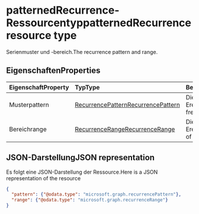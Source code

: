 # <a name="patternedrecurrence-resource-type"></a><span data-ttu-id="ae7be-101">patternedRecurrence-Ressourcentyp</span><span class="sxs-lookup"><span data-stu-id="ae7be-101">patternedRecurrence resource type</span></span>

<span data-ttu-id="ae7be-102">Serienmuster und -bereich.</span><span class="sxs-lookup"><span data-stu-id="ae7be-102">The recurrence pattern and range.</span></span>

## <a name="properties"></a><span data-ttu-id="ae7be-103">Eigenschaften</span><span class="sxs-lookup"><span data-stu-id="ae7be-103">Properties</span></span>
| <span data-ttu-id="ae7be-104">Eigenschaft</span><span class="sxs-lookup"><span data-stu-id="ae7be-104">Property</span></span>     | <span data-ttu-id="ae7be-105">Typ</span><span class="sxs-lookup"><span data-stu-id="ae7be-105">Type</span></span>   |<span data-ttu-id="ae7be-106">Beschreibung</span><span class="sxs-lookup"><span data-stu-id="ae7be-106">Description</span></span>|
|:---------------|:--------|:----------|
|<span data-ttu-id="ae7be-107">Muster</span><span class="sxs-lookup"><span data-stu-id="ae7be-107">pattern</span></span>|[<span data-ttu-id="ae7be-108">RecurrencePattern</span><span class="sxs-lookup"><span data-stu-id="ae7be-108">RecurrencePattern</span></span>](recurrencepattern.md)|<span data-ttu-id="ae7be-109">Die Häufigkeit eines Ereignisses.</span><span class="sxs-lookup"><span data-stu-id="ae7be-109">The frequency of an event.</span></span>|
|<span data-ttu-id="ae7be-110">Bereich</span><span class="sxs-lookup"><span data-stu-id="ae7be-110">range</span></span>|[<span data-ttu-id="ae7be-111">RecurrenceRange</span><span class="sxs-lookup"><span data-stu-id="ae7be-111">RecurrenceRange</span></span>](recurrencerange.md)|<span data-ttu-id="ae7be-112">Die Dauer eines Ereignisses.</span><span class="sxs-lookup"><span data-stu-id="ae7be-112">The duration of an event.</span></span>|

## <a name="json-representation"></a><span data-ttu-id="ae7be-113">JSON-Darstellung</span><span class="sxs-lookup"><span data-stu-id="ae7be-113">JSON representation</span></span>

<span data-ttu-id="ae7be-114">Es folgt eine JSON-Darstellung der Ressource.</span><span class="sxs-lookup"><span data-stu-id="ae7be-114">Here is a JSON representation of the resource</span></span>

<!-- {
  "blockType": "resource",
  "optionalProperties": [

  ],
  "@odata.type": "microsoft.graph.patternedRecurrence"
}-->

```json
{
  "pattern": {"@odata.type": "microsoft.graph.recurrencePattern"},
  "range": {"@odata.type": "microsoft.graph.recurrenceRange"}
}

```

<!-- uuid: 8fcb5dbc-d5aa-4681-8e31-b001d5168d79
2015-10-25 14:57:30 UTC -->
<!-- {
  "type": "#page.annotation",
  "description": "patternedRecurrence resource",
  "keywords": "",
  "section": "documentation",
  "tocPath": ""
}-->